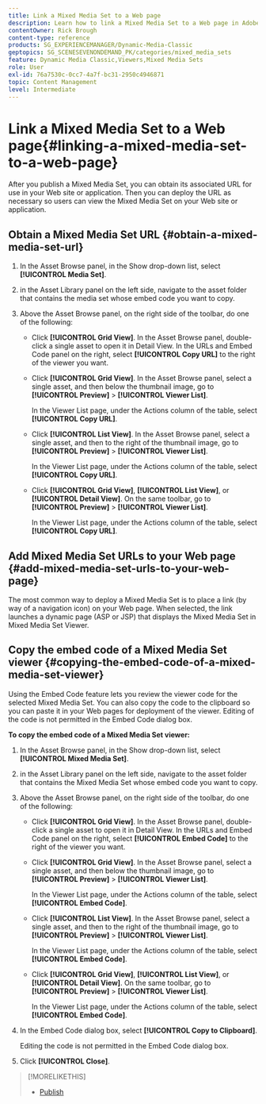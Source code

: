 ```yaml
---
title: Link a Mixed Media Set to a Web page
description: Learn how to link a Mixed Media Set to a Web page in Adobe Dynamic Media Classic.
contentOwner: Rick Brough
content-type: reference
products: SG_EXPERIENCEMANAGER/Dynamic-Media-Classic
geptopics: SG_SCENESEVENONDEMAND_PK/categories/mixed_media_sets
feature: Dynamic Media Classic,Viewers,Mixed Media Sets
role: User
exl-id: 76a7530c-0cc7-4a7f-bc31-2950c4946871
topic: Content Management
level: Intermediate
---
```

# Link a Mixed Media Set to a Web page{#linking-a-mixed-media-set-to-a-web-page}

After you publish a Mixed Media Set, you can obtain its associated URL for use in your Web site or application. Then you can deploy the URL as necessary so users can view the Mixed Media Set on your Web site or application.

## Obtain a Mixed Media Set URL {#obtain-a-mixed-media-set-url}

1. In the Asset Browse panel, in the Show drop-down list, select **[!UICONTROL Media Set]**.
1. in the Asset Library panel on the left side, navigate to the asset folder that contains the media set whose embed code you want to copy.
1. Above the Asset Browse panel, on the right side of the toolbar, do one of the following:

    * Click **[!UICONTROL Grid View]**. In the Asset Browse panel, double-click a single asset to open it in Detail View. In the URLs and Embed Code panel on the right, select **[!UICONTROL Copy URL]** to the right of the viewer you want.
    * Click **[!UICONTROL Grid View]**. In the Asset Browse panel, select a single asset, and then below the thumbnail image, go to **[!UICONTROL Preview]** > **[!UICONTROL Viewer List]**.

      In the Viewer List page, under the Actions column of the table, select **[!UICONTROL Copy URL]**.

    * Click **[!UICONTROL List View]**. In the Asset Browse panel, select a single asset, and then to the right of the thumbnail image, go to **[!UICONTROL Preview]** > **[!UICONTROL Viewer List]**.

      In the Viewer List page, under the Actions column of the table, select **[!UICONTROL Copy URL]**.

    * Click **[!UICONTROL Grid View]**, **[!UICONTROL List View]**, or **[!UICONTROL Detail View]**. On the same toolbar, go to **[!UICONTROL Preview]** > **[!UICONTROL Viewer List]**.

      In the Viewer List page, under the Actions column of the table, select **[!UICONTROL Copy URL]**.

## Add Mixed Media Set URLs to your Web page {#add-mixed-media-set-urls-to-your-web-page}

The most common way to deploy a Mixed Media Set is to place a link (by way of a navigation icon) on your Web page. When selected, the link launches a dynamic page (ASP or JSP) that displays the Mixed Media Set in Mixed Media Set Viewer.

## Copy the embed code of a Mixed Media Set viewer {#copying-the-embed-code-of-a-mixed-media-set-viewer}

Using the Embed Code feature lets you review the viewer code for the selected Mixed Media Set. You can also copy the code to the clipboard so you can paste it in your Web pages for deployment of the viewer. Editing of the code is not permitted in the Embed Code dialog box.

**To copy the embed code of a Mixed Media Set viewer:**

1. In the Asset Browse panel, in the Show drop-down list, select **[!UICONTROL Mixed Media Set]**.
1. in the Asset Library panel on the left side, navigate to the asset folder that contains the Mixed Media Set whose embed code you want to copy.
1. Above the Asset Browse panel, on the right side of the toolbar, do one of the following:

    * Click **[!UICONTROL Grid View]**. In the Asset Browse panel, double-click a single asset to open it in Detail View. In the URLs and Embed Code panel on the right, select **[!UICONTROL Embed Code]** to the right of the viewer you want.
    * Click **[!UICONTROL Grid View]**. In the Asset Browse panel, select a single asset, and then below the thumbnail image, go to **[!UICONTROL Preview]** > **[!UICONTROL Viewer List]**.

      In the Viewer List page, under the Actions column of the table, select **[!UICONTROL Embed Code]**.

    * Click **[!UICONTROL List View]**. In the Asset Browse panel, select a single asset, and then to the right of the thumbnail image, go to **[!UICONTROL Preview]** > **[!UICONTROL Viewer List]**.

      In the Viewer List page, under the Actions column of the table, select **[!UICONTROL Embed Code]**.

    * Click **[!UICONTROL Grid View]**, **[!UICONTROL List View]**, or **[!UICONTROL Detail View]**. On the same toolbar, go to **[!UICONTROL Preview]** > **[!UICONTROL Viewer List]**.

      In the Viewer List page, under the Actions column of the table, select **[!UICONTROL Embed Code]**.

1. In the Embed Code dialog box, select **[!UICONTROL Copy to Clipboard]**.

   Editing the code is not permitted in the Embed Code dialog box.

1. Click **[!UICONTROL Close]**.

>[!MORELIKETHIS]
>
>* [Publish](publishing-files.md#publishing_files)
